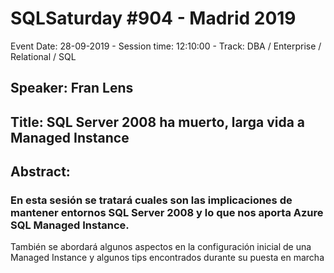 # SQLSaturday #904 - Madrid 2019
Event Date: 28-09-2019 - Session time: 12:10:00 - Track: DBA / Enterprise / Relational / SQL
## Speaker: Fran Lens
## Title: SQL Server 2008 ha muerto, larga vida a Managed Instance
## Abstract:
### En esta sesión se tratará cuales son las implicaciones de mantener entornos SQL Server 2008 y lo que nos aporta Azure SQL Managed Instance.
También se abordará algunos aspectos en la configuración inicial de una Managed Instance y algunos tips encontrados durante su puesta en marcha
